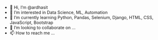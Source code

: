 - 👋 Hi, I’m @ardhasit
- 👀 I’m interested in Data Science, ML, Automation
- 🌱 I’m currently learning Python, Pandas, Selenium, Django, HTML, CSS, JavaScript, Bootstrap
- 💞️ I’m looking to collaborate on ...
- 📫 How to reach me ...

<!---
ardhasit/ardhasit is a ✨ special ✨ repository because its `README.md` (this file) appears on your GitHub profile.
You can click the Preview link to take a look at your changes.
--->
